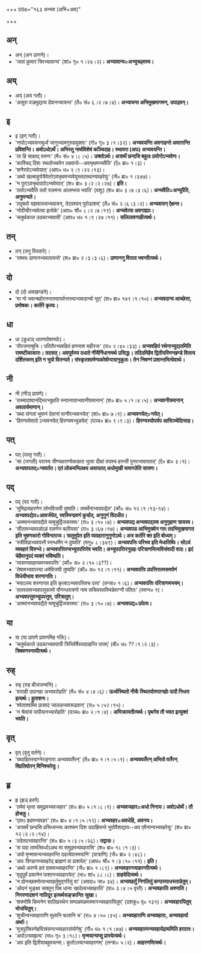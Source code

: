 +++
title="१६३ अभ्यव (अभि+अव)"

+++

## अन्
- अन् (अन प्राणने)।
- 'जातं कुमारं त्रिरभ्यावान्य' (शां० गृ० १।२४।२)। **अभ्यावान्य=अभ्युच्छ्वस्य।**

## अय्
- अय् (अय गतौ)।
- 'असुरा वज्रमुद्यत्य देवानभ्यायन्त' (तै० सं० ६।२।७।४)। **अभ्यायन्त अभिमुखमागमन्, उपाद्रवन्।**

## इ
- इ (इण् गतौ)।
- 'नापोऽभ्यवयन्त्यूर्ध्वं जानुभ्यामगुरुप्रयुक्ताः' (गो० गृ० ३।१।३२)। **अभ्यवयन्ति अवगाहन्ते अवतरन्ति प्रविशन्ति। अवोऽधोऽर्थे। अभिस्तु नार्थविशेषं कञ्चिदाह। स्थावरा (अपः) अभ्यवयन्ति।**
- 'ता हि साक्षाद् वरुणः' (मै० सं० ४।८।५)। **उक्तोऽर्थः। अत्रार्थे छन्दसि बहुलः प्रयोगोऽभ्यवेणः।**
- 'काश्चिद् दिशः स्थलोच्चयेन लक्ष्यन्ते--अवभृथमभ्यवैति' (ऐ० ब्रा० १।३)।
- 'शनैरपोऽभ्यवेयात्' (आप० ध० २।९।२२।१३)।
- 'अथो खल्बाहुर्यत्रैवेतरेऽवभृथमभ्यवेयुस्तदस्थान्यवहरेयुः' (जै० ब्रा० १।३४७)।
- 'न पुराऽवभृथादपोऽभ्यवेयात्' (श० ब्रा० ३।२।२।२७)। **इति।**
- 'ततोऽभ्यवैति ततो रातमना आलम्भाय भवति' (पशुः) (श० ब्रा० ३।७।३।६)। **अभ्यवैति=अभ्युपैति, अनुमन्यते।**
- 'तदृषयो यज्ञवास्त्वभ्यवायन्, तेऽपश्यन् पुरोडाशम्' (तै० सं० २।६।३।२)। **अभ्यवायन् ऐक्षन्त।**
- 'नोदीचीरभ्यवेत्या इत्येके' (आप० श्रौ० ८।२।७।१९)। **अभ्यवेत्या अवगाह्याः।**
- 'चतुर्थकाल उदकाभ्यवायी' (आप० ध० १।९।२७।११)। **सलिलावगाहीत्यर्थः।**

## तन्
- तन् (तनु विस्तारे)।
- 'रश्मयः प्राणानभ्यवतायन्ते' (श० ब्रा० २।३।३।६)। **प्राणाननु वितता भवन्तीत्यर्थः।**

## दो
- दो (दो अवखण्डने)।
- 'मा नो भवान्बहोरनन्तस्यापर्यन्तस्याभ्यवदान्यो भूत्' (श० ब्रा० १४९।१।१०)। **अभ्यवदान्य आच्छेत्ता, प्रमोषकः। कर्तरि कृत्यः।**

## धा
- धा (डुधाञ् धारणपोषणयोः)।
- 'पौरजनाश्रुभिः। पतितैरभ्यवहितं प्रणनाश महीरजः' (रा० २।४०।३३)। **अभ्यवहितं रथेनाभ्युद्यतमिति रामष्टीकाकारः। तदसत्। अवपूर्वस्य दधाते र्नीचैर्निधानमर्थः प्रसिद्धः। तदिदमिहैव द्वितीयस्मिन्खण्डे वितत्य दर्शितचरम् इति न भूयो वितन्यते। संस्कृतशार्मण्यकोषोप्यत्रानुकूलः। तेन निषण्णं प्रशान्तमित्येवार्थः।**

## नी
- नी (णीञ् प्रापणे)।
- 'तस्मादश्वानद्भिरभ्युक्षति स्नपनायाभ्यवनीयमानान्' (श० ब्रा० ५।१।४।५)। **अभ्यवनीयमानान् अवतार्यमाणान्।**
- 'यथा संगतां भूमानं देवानां पत्नीरभ्यवनयेत्' (शां० ब्रा० ७।९)। **अभ्यवनयेत्=नयेत्।**
- 'हिरण्यमेवापो ऽभ्यवनयेत् हिरण्यमभ्युन्नयेत्' (पञ्च० ब्रा० ९।९।३)। **हिरण्यस्योपर्यप आसिञ्चेदित्याह।**

## पत्
- पत् (पत्लृ गतौ)।
- 'सा (जगती) परास्य त्रीण्यक्षराण्येकाक्षरा भूत्वा दीक्षां तपश्च हरन्ती पुनरभ्यवापतत्' (ऐ० ब्रा० ३।१)। **अभ्यवापतत्=न्यवर्तत। एतं लोकमभिलक्ष्य अवापतत् अधोमुखी समागतेति सायणः।**

## पद्
- पद् (पद गतौ)।
- 'भूमिद्रव्यहरणेन लोभविजयी तुष्यति। तमर्थेनाभ्यवपद्येत' (कौ० अ० १२।१।१३-१४)। **अभ्यवपद्येत=आवर्जयेत्, स्वस्मिन्प्रवणं कुर्यात्, अनुगुणं विदधीत।**
- 'अस्मानभ्यवपद्यैते मामूचुर्द्विजसत्तमाः' (रा० ३।१०।७)। **अभ्यवपद्य अभ्यवपद्यस्व अनुगृहाण त्रायस्व।**
- 'सीतामभ्यवपन्नोऽहं रावणेन बलीयसा' (रा० ३।६७।१७)। **अभ्यवपन्न आभिमुख्येन गतः तदभिमुखमागत इति भूषणकारो गोविन्दराजः। त्रातुमुपेत इति व्यवहारानुगुणोऽर्थः। अत्र कर्तरि क्त इति बोध्यम्।**
- 'स्त्रीविप्राभ्यवपत्तौ घ्नन्धर्मेण न दुष्यति' (मनु० ८।३४९)। **अभ्यवपत्तिः परिभव इति मेधातिथिः। सोऽयं व्यवहारं विरुन्धे। अभ्यवपत्तिरप्यभ्युपपत्तिरेव भवति। अभ्युपपत्तिरनुग्रहः परित्राणमित्यविसंवादी वादः। इदं चेहैवानुपदं व्यक्तं भविष्यति।**
- 'व्यसनसाहाय्यमभ्यवपत्तिः' (कौ० अ० २।१०।३??)।
- 'तेषामभ्यवपत्त्या धर्मविजयी तुष्यति' (कौ० अ० १२।१।११)। **अभ्यवपत्तिः प्रपत्तिरात्मसमर्पणं विधेयीभावः शरणागतिः।**
- 'मयाऽस्य शरणागत इति कृत्वाऽभ्यवपत्तिश्च दत्ता' (तन्त्रा० १।६)। **अभ्यवपत्तिः परित्राणमभयम्।**
- 'ततस्तामभ्यवपत्तुकामो यौगन्धरायणो नाम सचिवस्तस्मिन्नेवाग्नौ पतितः' (स्वप्न० १)। **अभ्यवपत्तुमभ्युपपत्तुम्, परित्रातुम्।**
- 'अस्मानभ्यवपद्यैते मामूचुर्द्विजसत्तमाः' (रा० ३।१०।७)। **अभ्यवपद्य=उपेत्य।**

## या
- या (या प्रापणे प्रापणमिह गतिः)।
- 'चतुर्थकाले उदकाभ्यवयायी त्रिभिर्वर्षैस्तदपहन्ति पापम्' (बौ० ध० ??।१।२।३)। **त्रिषवणस्नायीत्यर्थः।**

## रुह्
- रुह् (रुह बीजजन्मनि)।
- 'वाराही उपानहा अभ्यवरोहति' (मै० सं० ४।४।६)। **ऊर्ध्वस्थितो नीचैः स्थितयोरुपानहोः पादौ निधत्त इत्यर्थः। हुताशनः।**
- 'श्वेताश्वमिव प्रासादं ज्वलन्नभ्यवरूढवान्' (रा० ५।५२।१५)।
- 'न श्रेयांसं पापीयानभ्यारोहति' (पञ्च० ब्रा० २।१।४)। **अभिक्रामतीत्यर्थः। पृथगेव तौ भवत इत्युक्तं भवति।**

## वृत्
- वृत् (वृतु वर्तने)।
- 'यथाहितस्याग्नेरङ्गारा अभ्यववर्तेरन्' (तै० ब्रा० १।१।५।९)। **अभ्यववर्तेरन् अभितो वर्तेरन् विप्रतिष्ठेरन् विनिश्चरेयुः।**

## हृ
- हृ (हृञ् हरणे)
- 'तमेवं भृत्वा समुद्रमभ्यवजहार' (श० ब्रा० ५।१।८।१)। **अभ्यवजहार=अधो निनाय। अवोऽधोर्थे। तौ होचतुः।**
- 'एतᳫ ह्रदमभ्यवहर' (श० ब्रा० ४।१।५।१२)। **अभ्यवहर=अवधेहि, अवनय।**
- 'अत्रार्थे छन्दसि प्रसिध्यन्त्यः काश्चन दिश उदाह्रियन्ते भूयोवैशद्याय--अप एवैनान्यभ्यवहरेयुः' (श० ब्रा० १२।२।२।१४)।
- 'तदेतदभ्यवहरन्ति' (श० ब्रा० ५।३।५।२६)। **तद्वासः।**
- 'स यदा तामतिवर्धाऽअथ मा समुद्रमभ्यवहरासि' (श० ब्रा० १८।१।३)।
- 'अपो मृन्मयान्यभ्यवहरन्ति ददत्येवास्मयानि' (पात्राणि) (जै० ब्रा० २।४८)।
- 'अपः पिण्डानभ्यवहरेद् ब्राह्मणं वा प्राशयेत्' (आप० श्रौ० १।३।१०।११)। **इति।**
- 'अथो अरण्ये हतं ग्राममभ्यवहरन्ति' (जै० ब्रा० १।८९)। **अभ्यवहरन्त्याहरन्तीत्यर्थः।**
- 'मृदुपूर्वं प्रयत्नेन पाशानभ्यवहारयेत्' (भा० शां० ८८।८)। **ग्राहयेदित्यर्थः।**
- 'न ह्येनच्छक्नोत्यभ्यवहर्तुमुद्गरितुं वा' (अवदा० जा० ३४)। **अभ्यवहर्तुं निगलितुं कण्ठस्याधस्तान्नेतुम्।**
- 'ओदनं भुङ्क्ष्व सक्तून् पिब धानाः खादेत्यभ्यवहरति' (पा० ३।४।५ वृत्तौ)। **अभ्यवहरति अश्नाति। निगरणादशनं नातिदूर इत्यर्थसङ्क्रान्तिः सुखा।**
- 'शक्नोषि किमनेन शालिप्रस्थेन सम्पन्नमन्नमस्मानभ्यवहारयितुम्' (दशकु० पृ० १३१)। **अभ्यवहारयितुम् भोजयितुम्।**
- 'शुचीन्यभ्यवहाराणि मूलानि फलानि च' (रा० ४।५०।३५)। **अभ्यवहाराणि अभ्यवहाराः, अभ्यवहार्या अर्थाः।**
- 'मूत्रपुरीषस्नेहविस्रंसनाभ्यवहारसंयोगेषु' (गौ० ध० १।१।४७)। **अभ्यवहारमभ्यवहार्यद्रव्यमिति हरदत्तः।**
- 'अपोऽभ्यवहृत्य' (भा० गृ० ३।१८)। **मृन्मयान्यप्सु प्रास्येत्यर्थः।**
- 'अप इति द्वितीयाबहुवचनम्। कुतोऽस्याभ्यवहरणम्' (तन्त्रा० ५।२)। **आहरणमित्यर्थः।**
